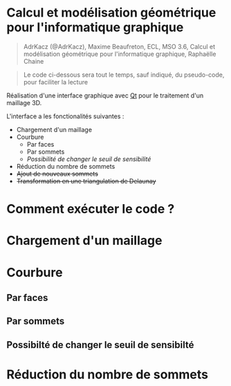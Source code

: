 # Calcul et modélisation géométrique pour l'informatique graphique

> AdrKacz (@AdrKacz), Maxime Beaufreton, ECL, MSO 3.6, Calcul et modélisation géométrique pour l'informatique graphique, Raphaëlle Chaine

> Le code ci-dessous sera tout le temps, sauf indiqué, du pseudo-code, pour faciliter la lecture

Réalisation d'une interface graphique avec [Qt](https://www.qt.io) pour le traitement d'un maillage 3D.

L'interface a les fonctionalités suivantes :
- Chargement d'un maillage
- Courbure
    - Par faces
    - Par sommets
    - *Possibilité de changer le seuil de sensibilité*
- Réduction du nombre de sommets
- ~~Ajout de nouveaux sommets~~
- ~~Transformation en une triangulation de Delaunay~~

# Comment exécuter le code ?

# Chargement d'un maillage

# Courbure

## Par faces

## Par sommets

## Possibilté de changer le seuil de sensibilté

# Réduction du nombre de sommets
